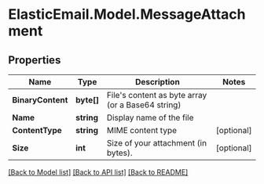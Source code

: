 # ElasticEmail.Model.MessageAttachment

## Properties

Name | Type | Description | Notes
------------ | ------------- | ------------- | -------------
**BinaryContent** | **byte[]** | File&#39;s content as byte array (or a Base64 string) | 
**Name** | **string** | Display name of the file | 
**ContentType** | **string** | MIME content type | [optional] 
**Size** | **int** | Size of your attachment (in bytes). | [optional] 

[[Back to Model list]](../README.md#documentation-for-models) [[Back to API list]](../README.md#documentation-for-api-endpoints) [[Back to README]](../README.md)

